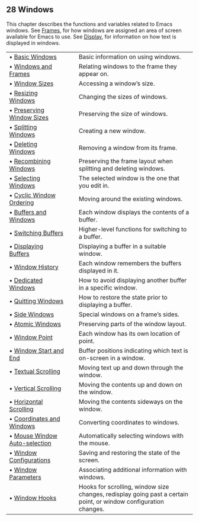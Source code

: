 

## 28 Windows

This chapter describes the functions and variables related to Emacs windows. See [Frames](Frames.html), for how windows are assigned an area of screen available for Emacs to use. See [Display](Display.html), for information on how text is displayed in windows.

|                                                                       |    |                                                                                                                  |
| :-------------------------------------------------------------------- | -- | :--------------------------------------------------------------------------------------------------------------- |
| • [Basic Windows](Basic-Windows.html)                                 |    | Basic information on using windows.                                                                              |
| • [Windows and Frames](Windows-and-Frames.html)                       |    | Relating windows to the frame they appear on.                                                                    |
| • [Window Sizes](Window-Sizes.html)                                   |    | Accessing a window’s size.                                                                                       |
| • [Resizing Windows](Resizing-Windows.html)                           |    | Changing the sizes of windows.                                                                                   |
| • [Preserving Window Sizes](Preserving-Window-Sizes.html)             |    | Preserving the size of windows.                                                                                  |
| • [Splitting Windows](Splitting-Windows.html)                         |    | Creating a new window.                                                                                           |
| • [Deleting Windows](Deleting-Windows.html)                           |    | Removing a window from its frame.                                                                                |
| • [Recombining Windows](Recombining-Windows.html)                     |    | Preserving the frame layout when splitting and deleting windows.                                                 |
| • [Selecting Windows](Selecting-Windows.html)                         |    | The selected window is the one that you edit in.                                                                 |
| • [Cyclic Window Ordering](Cyclic-Window-Ordering.html)               |    | Moving around the existing windows.                                                                              |
| • [Buffers and Windows](Buffers-and-Windows.html)                     |    | Each window displays the contents of a buffer.                                                                   |
| • [Switching Buffers](Switching-Buffers.html)                         |    | Higher-level functions for switching to a buffer.                                                                |
| • [Displaying Buffers](Displaying-Buffers.html)                       |    | Displaying a buffer in a suitable window.                                                                        |
| • [Window History](Window-History.html)                               |    | Each window remembers the buffers displayed in it.                                                               |
| • [Dedicated Windows](Dedicated-Windows.html)                         |    | How to avoid displaying another buffer in a specific window.                                                     |
| • [Quitting Windows](Quitting-Windows.html)                           |    | How to restore the state prior to displaying a buffer.                                                           |
| • [Side Windows](Side-Windows.html)                                   |    | Special windows on a frame’s sides.                                                                              |
| • [Atomic Windows](Atomic-Windows.html)                               |    | Preserving parts of the window layout.                                                                           |
| • [Window Point](Window-Point.html)                                   |    | Each window has its own location of point.                                                                       |
| • [Window Start and End](Window-Start-and-End.html)                   |    | Buffer positions indicating which text is on-screen in a window.                                                 |
| • [Textual Scrolling](Textual-Scrolling.html)                         |    | Moving text up and down through the window.                                                                      |
| • [Vertical Scrolling](Vertical-Scrolling.html)                       |    | Moving the contents up and down on the window.                                                                   |
| • [Horizontal Scrolling](Horizontal-Scrolling.html)                   |    | Moving the contents sideways on the window.                                                                      |
| • [Coordinates and Windows](Coordinates-and-Windows.html)             |    | Converting coordinates to windows.                                                                               |
| • [Mouse Window Auto-selection](Mouse-Window-Auto_002dselection.html) |    | Automatically selecting windows with the mouse.                                                                  |
| • [Window Configurations](Window-Configurations.html)                 |    | Saving and restoring the state of the screen.                                                                    |
| • [Window Parameters](Window-Parameters.html)                         |    | Associating additional information with windows.                                                                 |
| • [Window Hooks](Window-Hooks.html)                                   |    | Hooks for scrolling, window size changes, redisplay going past a certain point, or window configuration changes. |
